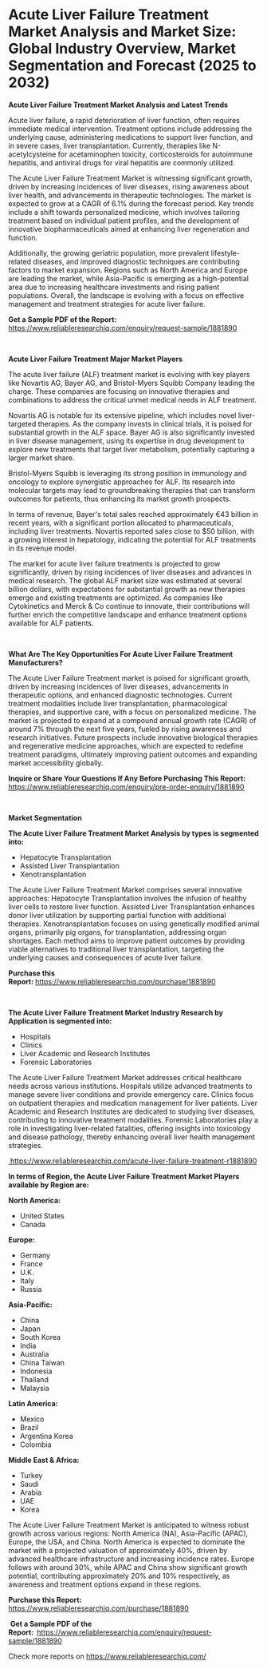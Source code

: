 <p><h1>Acute Liver Failure Treatment Market Analysis and Market Size: Global Industry Overview, Market Segmentation and Forecast (2025 to 2032)</h1></p><p><strong>Acute Liver Failure Treatment Market Analysis and Latest Trends</strong></p>
<p><p>Acute liver failure, a rapid deterioration of liver function, often requires immediate medical intervention. Treatment options include addressing the underlying cause, administering medications to support liver function, and in severe cases, liver transplantation. Currently, therapies like N-acetylcysteine for acetaminophen toxicity, corticosteroids for autoimmune hepatitis, and antiviral drugs for viral hepatitis are commonly utilized.</p><p>The Acute Liver Failure Treatment Market is witnessing significant growth, driven by increasing incidences of liver diseases, rising awareness about liver health, and advancements in therapeutic technologies. The market is expected to grow at a CAGR of 6.1% during the forecast period. Key trends include a shift towards personalized medicine, which involves tailoring treatment based on individual patient profiles, and the development of innovative biopharmaceuticals aimed at enhancing liver regeneration and function.</p><p>Additionally, the growing geriatric population, more prevalent lifestyle-related diseases, and improved diagnostic techniques are contributing factors to market expansion. Regions such as North America and Europe are leading the market, while Asia-Pacific is emerging as a high-potential area due to increasing healthcare investments and rising patient populations. Overall, the landscape is evolving with a focus on effective management and treatment strategies for acute liver failure.</p></p>
<p><strong>Get a Sample PDF of the Report:&nbsp;</strong> <a href="https://www.reliableresearchiq.com/enquiry/request-sample/1881890?utm_campaign=2730&utm_medium=2&utm_source=Github&utm_content=ia&utm_term=04032025&utm_id=acute-liver-failure-treatment">https://www.reliableresearchiq.com/enquiry/request-sample/1881890</a></p>
<p>&nbsp;</p>
<p><strong>Acute Liver Failure Treatment Major Market Players</strong></p>
<p><p>The acute liver failure (ALF) treatment market is evolving with key players like Novartis AG, Bayer AG, and Bristol-Myers Squibb Company leading the charge. These companies are focusing on innovative therapies and combinations to address the critical unmet medical needs in ALF treatment.</p><p>Novartis AG is notable for its extensive pipeline, which includes novel liver-targeted therapies. As the company invests in clinical trials, it is poised for substantial growth in the ALF space. Bayer AG is also significantly invested in liver disease management, using its expertise in drug development to explore new treatments that target liver metabolism, potentially capturing a larger market share.</p><p>Bristol-Myers Squibb is leveraging its strong position in immunology and oncology to explore synergistic approaches for ALF. Its research into molecular targets may lead to groundbreaking therapies that can transform outcomes for patients, thus enhancing its market growth prospects.</p><p>In terms of revenue, Bayer's total sales reached approximately €43 billion in recent years, with a significant portion allocated to pharmaceuticals, including liver treatments. Novartis reported sales close to $50 billion, with a growing interest in hepatology, indicating the potential for ALF treatments in its revenue model.</p><p>The market for acute liver failure treatments is projected to grow significantly, driven by rising incidences of liver diseases and advances in medical research. The global ALF market size was estimated at several billion dollars, with expectations for substantial growth as new therapies emerge and existing treatments are optimized. As companies like Cytokinetics and Merck & Co continue to innovate, their contributions will further enrich the competitive landscape and enhance treatment options available for ALF patients.</p></p>
<p>&nbsp;</p>
<p><strong>What Are The Key Opportunities For Acute Liver Failure Treatment Manufacturers?</strong></p>
<p><p>The Acute Liver Failure Treatment market is poised for significant growth, driven by increasing incidences of liver diseases, advancements in therapeutic options, and enhanced diagnostic technologies. Current treatment modalities include liver transplantation, pharmacological therapies, and supportive care, with a focus on personalized medicine. The market is projected to expand at a compound annual growth rate (CAGR) of around 7% through the next five years, fueled by rising awareness and research initiatives. Future prospects include innovative biological therapies and regenerative medicine approaches, which are expected to redefine treatment paradigms, ultimately improving patient outcomes and expanding market accessibility globally.</p></p>
<p><strong>Inquire or Share Your Questions If Any Before Purchasing This Report:</strong> <a href="https://www.reliableresearchiq.com/enquiry/pre-order-enquiry/1881890?utm_campaign=2730&utm_medium=2&utm_source=Github&utm_content=ia&utm_term=04032025&utm_id=acute-liver-failure-treatment">https://www.reliableresearchiq.com/enquiry/pre-order-enquiry/1881890</a></p>
<p>&nbsp;</p>
<p><strong>Market Segmentation</strong></p>
<p><strong>The Acute Liver Failure Treatment Market Analysis by types is segmented into:</strong></p>
<p><ul><li>Hepatocyte Transplantation</li><li>Assisted Liver Transplantation</li><li>Xenotransplantation</li></ul></p>
<p><p>The Acute Liver Failure Treatment Market comprises several innovative approaches: Hepatocyte Transplantation involves the infusion of healthy liver cells to restore liver function. Assisted Liver Transplantation enhances donor liver utilization by supporting partial function with additional therapies. Xenotransplantation focuses on using genetically modified animal organs, primarily pig organs, for transplantation, addressing organ shortages. Each method aims to improve patient outcomes by providing viable alternatives to traditional liver transplantation, targeting the underlying causes and consequences of acute liver failure.</p></p>
<p><strong>Purchase this Report:&nbsp;</strong><a href="https://www.reliableresearchiq.com/purchase/1881890?utm_campaign=2730&utm_medium=2&utm_source=Github&utm_content=ia&utm_term=04032025&utm_id=acute-liver-failure-treatment">https://www.reliableresearchiq.com/purchase/1881890</a></p>
<p>&nbsp;</p>
<p><strong>The Acute Liver Failure Treatment Market Industry Research by Application is segmented into:</strong></p>
<p><ul><li>Hospitals</li><li>Clinics</li><li>Liver Academic and Research Institutes</li><li>Forensic Laboratories</li></ul></p>
<p><p>The Acute Liver Failure Treatment Market addresses critical healthcare needs across various institutions. Hospitals utilize advanced treatments to manage severe liver conditions and provide emergency care. Clinics focus on outpatient therapies and medication management for liver patients. Liver Academic and Research Institutes are dedicated to studying liver diseases, contributing to innovative treatment modalities. Forensic Laboratories play a role in investigating liver-related fatalities, offering insights into toxicology and disease pathology, thereby enhancing overall liver health management strategies.</p></p>
<p><a href="https://www.reliableresearchiq.com/acute-liver-failure-treatment-r1881890?utm_campaign=2730&utm_medium=2&utm_source=Github&utm_content=ia&utm_term=04032025&utm_id=acute-liver-failure-treatment">&nbsp;https://www.reliableresearchiq.com/acute-liver-failure-treatment-r1881890</a></p>
<p><strong>In terms of Region, the Acute Liver Failure Treatment Market Players available by Region are:</strong></p>
<p>
    <p> <strong> North America: </strong>
        <ul>
            <li>United States</li>
            <li>Canada</li>
        </ul>
        </p> 
    <p> <strong> Europe: </strong>
        <ul>
            <li>Germany</li>
            <li>France</li>
            <li>U.K.</li>
            <li>Italy</li>
            <li>Russia</li>
        </ul>
        </p> 
    <p> <strong> Asia-Pacific: </strong>
        <ul>
            <li>China</li>
            <li>Japan</li>
            <li>South Korea</li>
            <li>India</li>
            <li>Australia</li>
            <li>China Taiwan</li>
            <li>Indonesia</li>
            <li>Thailand</li>
            <li>Malaysia</li>
        </ul>
        </p> 
    <p> <strong> Latin America: </strong>
        <ul>
            <li>Mexico</li>
            <li>Brazil</li>
            <li>Argentina Korea</li>
            <li>Colombia</li>
        </ul>
        </p> 
    <p> <strong> Middle East & Africa: </strong>
        <ul>
            <li>Turkey</li>
            <li>Saudi</li>
            <li>Arabia</li>
            <li>UAE</li>
            <li>Korea</li>
        </ul>
    </p>
    </p>
<p><p>The Acute Liver Failure Treatment Market is anticipated to witness robust growth across various regions: North America (NA), Asia-Pacific (APAC), Europe, the USA, and China. North America is expected to dominate the market with a projected valuation of approximately 40%, driven by advanced healthcare infrastructure and increasing incidence rates. Europe follows with around 30%, while APAC and China show significant growth potential, contributing approximately 20% and 10% respectively, as awareness and treatment options expand in these regions.</p></p>
<p><strong>Purchase this Report: </strong><a href="https://www.reliableresearchiq.com/purchase/1881890?utm_campaign=2730&utm_medium=2&utm_source=Github&utm_content=ia&utm_term=04032025&utm_id=acute-liver-failure-treatment">https://www.reliableresearchiq.com/purchase/1881890</a></p>
<p>&nbsp;<strong>Get a Sample PDF of the Report:&nbsp;&nbsp;</strong><a href="https://www.reliableresearchiq.com/enquiry/request-sample/1881890?utm_campaign=2730&utm_medium=2&utm_source=Github&utm_content=ia&utm_term=04032025&utm_id=acute-liver-failure-treatment">https://www.reliableresearchiq.com/enquiry/request-sample/1881890</a></p>
<p><strong></strong></p>
<p>Check more reports on <a href="https://www.reliableresearchiq.com/?utm_campaign=2730&utm_medium=2&utm_source=Github&utm_content=ia&utm_term=04032025&utm_id=acute-liver-failure-treatment">https://www.reliableresearchiq.com/</a></p>